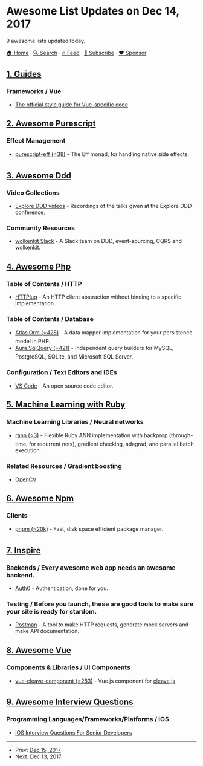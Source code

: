 # Awesome List Updates on Dec 14, 2017

9 awesome lists updated today.

[🏠 Home](/README.md) · [🔍 Search](https://www.trackawesomelist.com/search/) · [🔥 Feed](https://www.trackawesomelist.com/rss.xml) · [📮 Subscribe](https://trackawesomelist.us17.list-manage.com/subscribe?u=d2f0117aa829c83a63ec63c2f&id=36a103854c) · [❤️  Sponsor](https://github.com/sponsors/theowenyoung)



## [1. Guides](/content/NARKOZ/guides/README.md)

### Frameworks / Vue

*   [The official style guide for Vue-specific code](https://vuejs.org/v2/style-guide/)

## [2. Awesome Purescript](/content/passy/awesome-purescript/README.md)

### Effect Management

*   [purescript-eff (⭐38)](https://github.com/purescript/purescript-eff) - The Eff monad, for handling native side effects.

## [3. Awesome Ddd](/content/heynickc/awesome-ddd/README.md)

### Video Collections

*   [Explore DDD videos](https://www.youtube.com/channel/UCcpKGt6MVvz7dISXLlMGmag) - Recordings of the talks given at the Explore DDD conference.

### Community Resources

*   [wolkenkit Slack](http://slackin.wolkenkit.io/) - A Slack team on DDD, event-sourcing, CQRS and wolkenkit.

## [4. Awesome Php](/content/ziadoz/awesome-php/README.md)

### Table of Contents / HTTP

*   [HTTPlug](http://httplug.io) - An HTTP client abstraction without binding to a specific implementation.

### Table of Contents / Database

*   [Atlas.Orm (⭐428)](https://github.com/atlasphp/Atlas.Orm) - A data mapper implementation for your persistence model in PHP.
*   [Aura.SqlQuery (⭐421)](https://github.com/auraphp/Aura.SqlQuery) - Independent query builders for MySQL, PostgreSQL, SQLite, and Microsoft SQL Server.

### Configuration / Text Editors and IDEs

*   [VS Code](https://code.visualstudio.com/) - An open source code editor.

## [5. Machine Learning with Ruby](/content/arbox/machine-learning-with-ruby/README.md)

### Machine Learning Libraries / Neural networks

*   [rann (⭐3)](https://github.com/mikecmpbll/rann) -
    Flexible Ruby ANN implementation with backprop (through-time, for recurrent
    nets), gradient checking, adagrad, and parallel batch execution.

### Related Resources / Gradient boosting

*   <a name="opencv"></a>
    [OpenCV](https://opencv.org/)

## [6. Awesome Npm](/content/sindresorhus/awesome-npm/README.md)

### Clients

*   [pnpm (⭐20k)](https://github.com/pnpm/pnpm) - Fast, disk space efficient package manager.

## [7. Inspire](/content/noahbuscher/inspire/README.md)

### Backends / Every awesome web app needs an awesome backend.

*   [Auth0](https://auth0.com/) - Authentication, done for you.

### Testing / Before you launch, these are good tools to make sure your site is ready for stardom.

*   [Postman](https://www.getpostman.com/) - A tool to make HTTP requests, generate mock servers and make API documentation.

## [8. Awesome Vue](/content/vuejs/awesome-vue/README.md)

### Components & Libraries / UI Components

*   [vue-cleave-component (⭐283)](https://github.com/ankurk91/vue-cleave-component) - Vue.js component for [cleave.js](http://nosir.github.io/cleave.js/)

## [9. Awesome Interview Questions](/content/DopplerHQ/awesome-interview-questions/README.md)

### Programming Languages/Frameworks/Platforms / iOS

*   [iOS Interview Questions For Senior Developers](https://m.smartcloud.io/ios-interview-questions-for-senior-developers-in-2017-a94cc81c8205)

---

- Prev: [Dec 15, 2017](/content/2017/12/15/README.md)
- Next: [Dec 13, 2017](/content/2017/12/13/README.md)